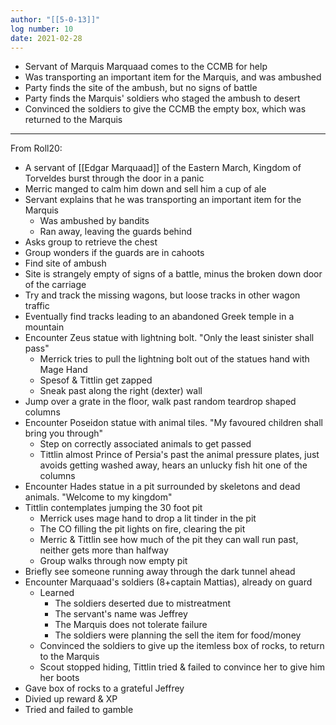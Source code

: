 ```yaml
---
author: "[[5-0-13]]"
log number: 10
date: 2021-02-28
---
```

- Servant of Marquis Marquaad comes to the CCMB for help
- Was transporting an important item for the Marquis, and was ambushed
- Party finds the site of the ambush, but no signs of battle
- Party finds the Marquis' soldiers who staged the ambush to desert
- Convinced the soldiers to give the CCMB the empty box, which was returned to the Marquis

--- 

From Roll20:

- A servant of [[Edgar Marquaad]] of the Eastern March, Kingdom of Torveldes burst through the door in a panic
- Merric manged to calm him down and sell him a cup of ale
- Servant explains that he was transporting an important item for the Marquis
	- Was ambushed by bandits
	- Ran away, leaving the guards behind
- Asks group to retrieve the chest
- Group wonders if the guards are in cahoots
- Find site of ambush
- Site is strangely empty of signs of a battle, minus the broken down door of the carriage
- Try and track the missing wagons, but loose tracks in other wagon traffic
- Eventually find tracks leading to an abandoned Greek temple in a mountain
- Encounter Zeus statue with lightning bolt. "Only the least sinister shall pass"  
	- Merrick tries to pull the lightning bolt out of the statues hand with Mage Hand
	- Spesof & Tittlin get zapped
	- Sneak past along the right (dexter) wall  
- Jump over a grate in the floor, walk past random teardrop shaped columns
- Encounter Poseidon statue with animal tiles. "My favoured children shall bring you through"  
	- Step on correctly associated animals to get passed
	- Tittlin almost Prince of Persia's past the animal pressure plates, just avoids getting washed away, hears an unlucky fish hit one of the columns
- Encounter Hades statue in a pit surrounded by skeletons and dead animals. "Welcome to my kingdom"  
- Tittlin contemplates jumping the 30 foot pit
	- Merrick uses mage hand to drop a lit tinder in the pit
	- The CO filling the pit lights on fire, clearing the pit
	- Merric & Tittlin see how much of the pit they can wall run past, neither gets more than halfway
	- Group walks through now empty pit
- Briefly see someone running away through the dark tunnel ahead
- Encounter Marquaad's soldiers (8+captain Mattias), already on guard
	- Learned
		- The soldiers deserted due to mistreatment
		- The servant's name was Jeffrey
		- The Marquis does not tolerate failure
		- The soldiers were planning the sell the item for food/money  
	- Convinced the soldiers to give up the itemless box of rocks, to return to the Marquis
	- Scout stopped hiding, Tittlin tried & failed to convince her to give him her boots
- Gave box of rocks to a grateful Jeffrey
- Divied up reward & XP  
- Tried and failed to gamble